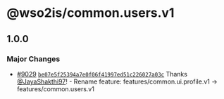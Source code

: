 # @wso2is/common.users.v1

## 1.0.0

### Major Changes

- [#9029](https://github.com/wso2/identity-apps/pull/9029) [`be07e5f25394a7e0f06f41997ed51c226027a03c`](https://github.com/wso2/identity-apps/commit/be07e5f25394a7e0f06f41997ed51c226027a03c) Thanks [@JayaShakthi97](https://github.com/JayaShakthi97)! - Rename feature: features/common.ui.profile.v1 -> features/common.users.v1
